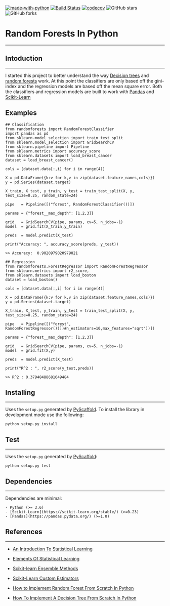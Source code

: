 [![made-with-python](https://img.shields.io/badge/Made%20with-Python-1f425f.svg)](https://www.python.org/)
[![Build Status](https://travis-ci.com/mdh266/RandomForests.svg?branch=master)](https://travis-ci.com/mdh266/RandomForests)
[![codecov](https://codecov.io/gh/mdh266/RandomForests/branch/master/graph/badge.svg)](https://codecov.io/gh/mdh266/RandomForests)
![GitHub stars](https://img.shields.io/github/stars/mdh266/RandomForests?style=social)
![GitHub forks](https://img.shields.io/github/forks/mdh266/RandomForests?style=social)

# Random Forests In Python
--------------

## Intoduction
-------------
I started this project to better understand the way [Decision trees](https://en.wikipedia.org/wiki/Decision_tree) and [random forests](https://en.wikipedia.org/wiki/Random_forest) work. At this point the classifiers are only based off the gini-index and the regression models are based off the mean square error. Both the classifiers and regression models are built to work with [Pandas](http://pandas.pydata.org) and [Scikit-Learn](https://scikit-learn.org/)

## Examples

    ## Classification
    from randomforests import RandomForestClassifier
    import pandas as pd
	from sklearn.model_selection import train_test_split
	from sklearn.model_selection import GridSearchCV
    from sklearn.pipeline import Pipeline
    from sklearn.metrics import accuracy_score
    from sklearn.datasets import load_breast_cancer
	dataset = load_breast_cancer()

	cols = [dataset.data[:,i] for i in range(4)]

	X = pd.DataFrame({k:v for k,v in zip(dataset.feature_names,cols)})
	y = pd.Series(dataset.target)

	X_train, X_test, y_train, y_test = train_test_split(X, y, test_size=0.25, random_state=24)

	pipe   = Pipeline([("forest", RandomForestClassifier())])

    params = {"forest__max_depth": [1,2,3]}

    grid   = GridSearchCV(pipe, params, cv=5, n_jobs=-1)
    model  = grid.fit(X_train,y_train)

    preds  = model.predict(X_test)

    print("Accuracy: ", accuracy_score(preds, y_test))

    >> Accuracy:  0.9020979020979021

    ## Regression
    from randomforests.ForestRegressor import RandomForestRegressor
    from sklearn.metrics import r2_score,
    from sklearn.datasets import load_boston
    dataset = load_boston()

    cols = [dataset.data[:,i] for i in range(4)]

    X = pd.DataFrame({k:v for k,v in zip(dataset.feature_names,cols)})
    y = pd.Series(dataset.target)

    X_train, X_test, y_train, y_test = train_test_split(X, y, test_size=0.25, random_state=24)

    pipe   = Pipeline([("forest", RandomForestRegressor())])#n_estimators=10,max_features="sqrt"))])

    params = {"forest__max_depth": [1,2,3]}

    grid   = GridSearchCV(pipe, params, cv=5, n_jobs=-1)
    model  = grid.fit(X,y)

    preds  = model.predict(X_test)

    print("R^2 : ", r2_score(y_test,preds))

    >> R^2 : 0.37948488681649484

## Installing
-----------------

Uses the `setup.py` generated by [PyScaffold](https://pypi.org/project/PyScaffold/).  To install the library in development mode use the following:

    python setup.py install


## Test
-----------------
Uses the `setup.py` generated by [PyScaffold](https://pypi.org/project/PyScaffold/):

    python setup.py test

## Dependencies
--------------
Dependencies are minimal:

    - Python (>= 3.6)
    - [Scikit-Learn](https://scikit-learn.org/stable/) (>=0.23)
    - [Pandas](https://pandas.pydata.org/) (>=1.0)


## References
---------------
- [An Introduction To Statistical Learning](http://www-bcf.usc.edu/~gareth/ISL/)

- [Elements Of Statistical Learning](http://statweb.stanford.edu/~tibs/ElemStatLearn/)

- [Scikit-learn Ensemble Methods](http://scikit-learn.org/stable/auto_examples/index.html#ensemble-methods)

- [Scikit-Learn Custom Estimators](https://scikit-learn.org/dev/developers/develop.html)

- [How to Implement Random Forest From Scratch In Python](http://machinelearningmastery.com/implement-random-forest-scratch-python/)

- [How To Implement A Decision Tree From Scratch In Python](http://machinelearningmastery.com/implement-decision-tree-algorithm-scratch-python)
